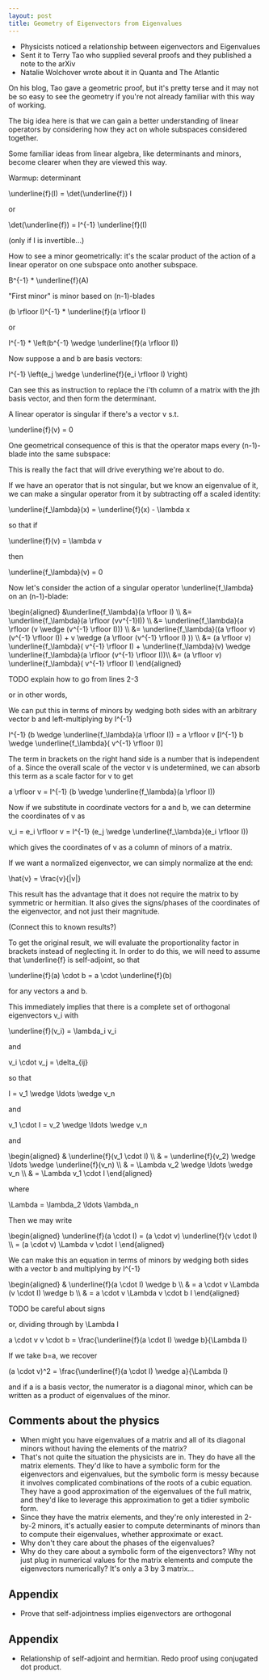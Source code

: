 ```yaml
---
layout: post
title: Geometry of Eigenvectors from Eigenvalues
---
```


* Physicists noticed a relationship between eigenvectors and Eigenvalues
* Sent it to Terry Tao who supplied several proofs and they published a note to the arXiv
* Natalie Wolchover wrote about it in Quanta and The Atlantic

On his blog, Tao gave a geometric proof, but it's pretty terse and it may not be so easy to see the geometry if you're not already familiar with this way of working.

The big idea here is that we can gain a better understanding of linear operators by considering how they act on whole subspaces considered together.

Some familiar ideas from linear algebra, like determinants and minors, become clearer when they are viewed this way.

Warmup: determinant

<div class="display-latex">
  \underline{f}(I) = \det(\underline{f}) I
</div>

or

<div class="display-latex">
  \det(\underline{f}) = I^{-1} \underline{f}(I)
</div>

(only if I is invertible...)

How to see a minor geometrically: it's the scalar product of the action of a linear operator on one subspace onto another subspace.

<div class="display-latex">
  B^{-1} * \underline{f}(A)
</div>

"First minor" is minor based on (n-1)-blades

<div class="display-latex">
  (b \rfloor I)^{-1} * \underline{f}(a \rfloor I)
</div>

or

<div class="display-latex">
  I^{-1} * \left(b^{-1} \wedge \underline{f}(a \rfloor I))
</div>

Now suppose <span class="mathquill-embedded-latex">a</span> and <span class="mathquill-embedded-latex">b</span> are basis vectors:

<div class="display-latex">
  I^{-1} \left(e_j \wedge \underline{f}(e_i \rfloor I) \right)
</div>

Can see this as instruction to replace the i'th column of a matrix with the jth basis vector, and then form the determinant.

A linear operator is singular if there's a vector <span class="mathquill-embedded-latex">v</span> s.t.

<div class="display-latex">
  \underline{f}(v) = 0
</div>

One geometrical consequence of this is that the operator maps every (n-1)-blade into the same subspace:

This is really the fact that will drive everything we're about to do.

If we have an operator that is not singular, but we know an eigenvalue of it, we can make a singular operator from it by subtracting off a scaled identity:

<div class="display-latex">
  \underline{f_\lambda}(x) = \underline{f}(x) - \lambda x
</div>

so that if

<div class="display-latex">
  \underline{f}(v) = \lambda v
</div>

then

<div class="display-latex">
  \underline{f_\lambda}(v) = 0
</div>

Now let's consider the action of a singular operator <span class="mathquill-embedded-latex">\underline{f_\lambda}</span> on an (n-1)-blade:

<div class="display-latex">
  \begin{aligned}
  &\underline{f_\lambda}(a \rfloor I) \\
  &= \underline{f_\lambda}(a \rfloor (vv^{-1}I)) \\
  &= \underline{f_\lambda}(a \rfloor (v \wedge (v^{-1} \rfloor I))) \\
  &= \underline{f_\lambda}((a \rfloor v) (v^{-1} \rfloor I)) + v \wedge (a \rfloor (v^{-1} \rfloor I) ))  \\
  &= (a \rfloor v) \underline{f_\lambda}( v^{-1} \rfloor I) + \underline{f_\lambda}(v) \wedge \underline{f_\lambda}(a \rfloor (v^{-1} \rfloor I))\\
  &= (a \rfloor v) \underline{f_\lambda}( v^{-1} \rfloor I)
  \end{aligned}
</div>

TODO explain how to go from lines 2-3

or in other words,

We can put this in terms of minors by wedging both sides with an arbitrary vector <span class="mathquill-embedded-latex">b</span> and left-multiplying by <span class="mathquill-embedded-latex">I^{-1}</span>

<div class="display-latex">
  I^{-1} (b \wedge \underline{f_\lambda}(a \rfloor I)) = a \rfloor v [I^{-1} b \wedge \underline{f_\lambda}( v^{-1} \rfloor I)]
</div>

The term in brackets on the right hand side is a number that is independent of <span class="mathquill-embedded-latex">a</span>. Since the overall scale of the vector v is undetermined, we can absorb this term as a scale factor for v to get

<div class="display-latex">
  a \rfloor v = I^{-1} (b \wedge \underline{f_\lambda}(a \rfloor I))
</div>

Now if we substitute in coordinate vectors for <span class="mathquill-embedded-latex">a</span> and <span class="mathquill-embedded-latex">b</span>, we can determine the coordinates of <span class="mathquill-embedded-latex">v</span> as


<div class="display-latex">
  v_i = e_i \rfloor v = I^{-1} (e_j \wedge \underline{f_\lambda}(e_i \rfloor I))
</div>

which gives the coordinates of v as a column of minors of a matrix.

If we want a normalized eigenvector, we can simply normalize at the end:

<div class="display-latex">
  \hat{v} = \frac{v}{|v|}
</div>

This result has the advantage that it does not require the matrix to by symmetric or hermitian. It also gives the signs/phases of the coordinates of the eigenvector, and not just their magnitude.

(Connect this to known results?)

To get the original result, we will evaluate the proportionality factor in brackets instead of neglecting it. In order to do this, we will need to assume that <span class="mathquill-embedded-latex">\underline{f}</span> is self-adjoint, so that

<div class="display-latex">
  \underline{f}(a) \cdot b = a \cdot \underline{f}(b)
</div>

for any vectors <span class="mathquill-embedded-latex">a</span> and <span class="mathquill-embedded-latex">b</span>.

This immediately implies that there is a complete set of orthogonal eigenvectors <span class="mathquill-embedded-latex">v_i</span> with

<div class="display-latex">
  \underline{f}(v_i) = \lambda_i v_i
</div>

and

<div class="display-latex">
  v_i \cdot v_j = \delta_{ij}
</div>

so that

<div class="display-latex">
  I = v_1 \wedge \ldots \wedge v_n
</div>

and

<div class="display-latex">
  v_1 \cdot I = v_2 \wedge \ldots \wedge v_n
</div>

and

<div class="display-latex">
  \begin{aligned}
  & \underline{f}(v_1 \cdot I) \\
  & = \underline{f}(v_2) \wedge \ldots \wedge \underline{f}(v_n) \\
  & = \Lambda v_2 \wedge \ldots \wedge v_n \\
  & = \Lambda v_1 \cdot I
  \end{aligned}
</div>

where

<div class="display-latex">
  \Lambda = \lambda_2 \ldots \lambda_n
</div>


Then we may write

<div class="display-latex">
  \begin{aligned}
  \underline{f}(a \cdot I) = (a \cdot v) \underline{f}(v \cdot I) \\
  = (a \cdot v) \Lambda v \cdot I
  \end{aligned}
</div>

We can make this an equation in terms of minors by wedging both sides with a vector <span class="mathquill-embedded-latex">b</span> and multiplying by <span class="mathquill-embedded-latex">I^{-1}</span>

<div class="display-latex">
  \begin{aligned}
  & \underline{f}(a \cdot I) \wedge b \\
  & = a \cdot v \Lambda (v \cdot I) \wedge b \\
  & = a \cdot v \Lambda v \cdot b I
  \end{aligned}
</div>

TODO be careful about signs

or, dividing through by <span class="mathquill-embedded-latex">\Lambda I</span>

<div class="display-latex">
  a \cdot v v \cdot b = \frac{\underline{f}(a \cdot I) \wedge b}{\Lambda I}
</div>

If we take <span class="mathquill-embedded-latex">b=a</span>, we recover

<div class="display-latex">
  (a \cdot v)^2 = \frac{\underline{f}(a \cdot I) \wedge a}{\Lambda I}
</div>

and if <span class="mathquill-embedded-latex">a</span> is a basis vector, the numerator is a diagonal minor, which can be written as a product of eigenvalues of the minor.

## Comments about the physics

* When might you have eigenvalues of a matrix and all of its diagonal minors without having the elements of the matrix?
* That's not quite the situation the physicists are in. They do have all the matrix elements. They'd like to have a symbolic form for the eigenvectors and eigenvalues, but the symbolic form is messy because it involves complicated combinations of the roots of a cubic equation. They have a good approximation of the eigenvalues of the full matrix, and they'd like to leverage this approximation to get a tidier symbolic form.
* Since they have the matrix elements, and they're only interested in 2-by-2 minors, it's actually easier to compute determinants of minors than to compute their eigenvalues, whether approximate or exact.
* Why don't they care about the phases of the eigenvalues?
* Why do they care about a symbolic form of the eigenvectors? Why not just plug in numerical values for the matrix elements and compute the eigenvectors numerically? It's only a 3 by 3 matrix...

## Appendix

* Prove that self-adjointness implies eigenvectors are orthogonal

## Appendix

* Relationship of self-adjoint and hermitian. Redo proof using conjugated dot product.